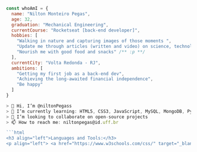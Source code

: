 ```javascript
const whoAmI = {
  name: "Nilton Monteiro Pegas",
  age: 32,
  graduation: "Mechanical Engineering",
  currentCourse: "Rocketseat [back-end developer]",
  hobbies: [
    "Walking in nature and capturing images of those moments ",
    "Update me through articles (written and video) on science, technology and politics",
    "Nourish me with good food and snacks" /** :p **/
  ],
  currentCity: "Volta Redonda - RJ",
  ambitions: [
    "Getting my first job as a back-end dev",
    "Achieving the long-awaited financial independence",
    "Be happy"
  ]
}

> 👋 Hi, I’m @niltonPegass
> 🌱 I’m currently learning: HTML5, CSS3, JavaScript, MySQL, MongoDB, Python
> 💞️ I’m looking to collaborate on open-source projects
> 📫 How to reach me: niltonpegas@id.uff.br

```html
<h3 align="left">Languages and Tools:</h3>
<p align="left"> <a href="https://www.w3schools.com/css/" target="_blank"> <img src="https://raw.githubusercontent.com/devicons/devicon/master/icons/css3/css3-original-wordmark.svg" alt="css3" width="40" height="40"/> </a> <a href="https://www.w3.org/html/" target="_blank"> <img src="https://raw.githubusercontent.com/devicons/devicon/master/icons/html5/html5-original-wordmark.svg" alt="html5" width="40" height="40"/> </a> <a href="https://developer.mozilla.org/en-US/docs/Web/JavaScript" target="_blank"> <img src="https://raw.githubusercontent.com/devicons/devicon/master/icons/javascript/javascript-original.svg" alt="javascript" width="40" height="40"/> </a> <a href="https://www.linux.org/" target="_blank"> <img src="https://raw.githubusercontent.com/devicons/devicon/master/icons/linux/linux-original.svg" alt="linux" width="40" height="40"/> </a> <a href="https://reactjs.org/" target="_blank"> <img src="https://raw.githubusercontent.com/devicons/devicon/master/icons/react/react-original-wordmark.svg" alt="react" width="40" height="40"/> </a> </p>

